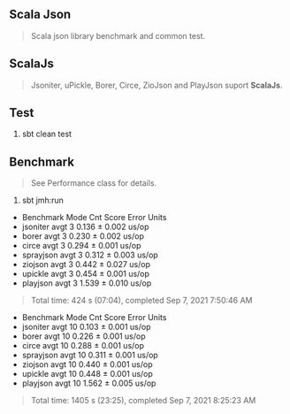 Scala Json
----------
>Scala json library benchmark and common test.

ScalaJs
-------
>Jsoniter, uPickle, Borer, Circe, ZioJson and PlayJson suport **ScalaJs**.

Test
----
1. sbt clean test

Benchmark
---------
>See Performance class for details.
1. sbt jmh:run
* Benchmark  Mode  Cnt  Score   Error  Units
* jsoniter   avgt    3  0.136 ± 0.002  us/op
* borer      avgt    3  0.230 ± 0.002  us/op
* circe      avgt    3  0.294 ± 0.001  us/op
* sprayjson  avgt    3  0.312 ± 0.003  us/op
* ziojson    avgt    3  0.442 ± 0.027  us/op
* upickle    avgt    3  0.454 ± 0.001  us/op
* playjson   avgt    3  1.539 ± 0.010  us/op
>Total time: 424 s (07:04), completed Sep 7, 2021 7:50:46 AM

* Benchmark  Mode  Cnt  Score    Error  Units
* jsoniter   avgt   10  0.103 ±  0.001  us/op
* borer      avgt   10  0.226 ±  0.001  us/op
* circe      avgt   10  0.288 ±  0.001  us/op
* sprayjson  avgt   10  0.311 ±  0.001  us/op
* ziojson    avgt   10  0.440 ±  0.001  us/op
* upickle    avgt   10  0.448 ±  0.001  us/op
* playjson   avgt   10  1.562 ±  0.005  us/op
>Total time: 1405 s (23:25), completed Sep 7, 2021 8:25:23 AM